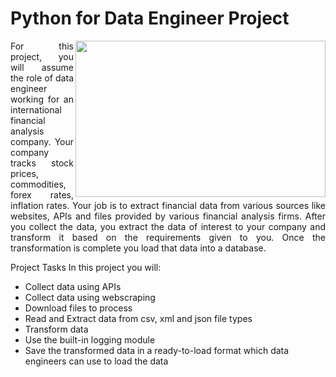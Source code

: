 # Python for Data Engineer Project     

<img src= "https://github.com/netojoao85/python_data_engineer_project/blob/main/images/certificate.png" align = "right" width = "400" height = "250" />

<p align = "justify"> For this project, you will assume the role of data engineer working for an international financial analysis company. Your company tracks stock prices, commodities, forex rates, inflation rates.  Your job is to extract financial data from various sources like websites, APIs and files provided by various financial analysis firms. After you collect the data, you extract the data of interest to your company and transform it based on the requirements given to you. Once the transformation is complete you load that data into a database. </p>


Project Tasks
In this project you will:
<ul>
  <li> Collect data using APIs </li>
  <li> Collect data using webscraping </li>
  <li> Download files to process </li>
  <li> Read and Extract data from csv, xml and json file types </li>
  <li> Transform data </li>
  <li> Use the built-in logging module </li>
  <li> Save the transformed data in a ready-to-load format which data engineers can use to load the data </li>
 </ul>
